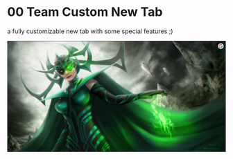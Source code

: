 # 00 Team Custom New Tab

a fully customizable new tab with some special features ;)

![new-tab-screenshot](../images/new-tab.png)
